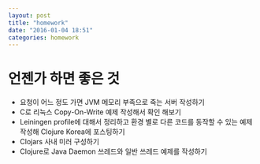 ```yaml
---
layout: post
title: "homework"
date: "2016-01-04 18:51"
categories: homework
---
```


# 언젠가 하면 좋은 것

- 요청이 어느 정도 가면 JVM 메모리 부족으로 죽는 서버 작성하기
- C로 리눅스 Copy-On-Write 예제 작성해서 확인 해보기
- Leiningen profile에 대해서 정리하고 환경 별로 다른 코드를 동작할 수 있는 예제 작성해 Clojure Korea에 포스팅하기
- Clojars 사내 미러 구성하기
- Clojure로 Java Daemon 쓰레드와 일반 쓰레드 예제를 작성하기
